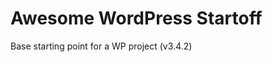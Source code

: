 Awesome WordPress Startoff
==========================

Base starting point for a WP project (v3.4.2)
